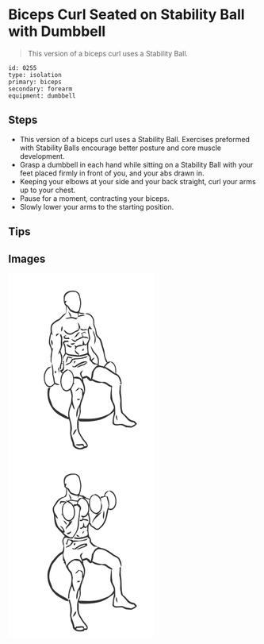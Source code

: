 # Biceps Curl Seated on Stability Ball with Dumbbell
> This version of a biceps curl uses a Stability Ball.

``` 
id: 0255 
type: isolation 
primary: biceps 
secondary: forearm 
equipment: dumbbell 
``` 

## Steps

 - This version of a biceps curl uses a Stability Ball. Exercises preformed with Stability Balls encourage better posture and core muscle development.
 - Grasp a dumbbell in each hand while sitting on a Stability Ball with your feet placed firmly in front of you, and your abs drawn in.
 - Keeping your elbows at your side and your back straight, curl your arms up to your chest.
 - Pause for a moment, contracting your biceps.
 - Slowly lower your arms to the starting position.

## Tips


## Images

<svg width="221pt" height="275pt" viewBox="0 0 221 275" xmlns="http://www.w3.org/2000/svg">
  <g fill="#FFF">
    <path d="M0 0h221v275H0V0m83.86 36.01c.08 4.66-.17 10.01 3.63 13.41-.4 3.43.65 7.07-.64 10.33-3.8 2.11-6.74 5.24-9.48 8.53A31.44 31.44 0 0 0 66.02 76c-2.89 3.7-1.84 8.57-1.96 12.87-1.5 4.58-2.42 9.35-2.67 14.17-.27 3.81 1.94 7.08 3.18 10.51 1.87 4.4-1.12 8.9-.53 13.41.32 2.9-.86 6.26 1.41 8.65-.48-7.95.78-15.77 2.3-23.54-.43.34-1.28 1.01-1.71 1.34-1.09-4.11-3.69-8.05-2.88-12.46.55-3.33.98-6.68 1.64-9.99.57.7 1.7 2.1 2.27 2.81-.53-4.99-2.48-10.28-.49-15.17 2.32-3.4 5.92-5.72 9.59-7.48 2.45-1.07 3.77-3.52 5.64-5.29 1.89-2.03 4.54-3.46 5.7-6.08.66-3.48 1.03-7.01 1-10.55 1.12 1.37 2.11 2.84 2.96 4.39 2.41 4.8 8.41 6.12 13.34 6.26.25 2.04 1 4.08.69 6.17-3.22 2.51-6.93-.76-10.52-.27.84-3.78-2.48-6.33-4.38-9.13 1.17 3.07 2.26 6.18 3.72 9.13-2.74.54-5.46 1.17-8.13 1.97 2.52 1.4 5.28.09 7.89-.2 2.88-.43 5.68.69 8.3 1.75 1.43-.97 2.62-2.21 3.62-3.61 3.19-1.22 6.56-1.79 9.93-2.32-3.02-2.26-6.6-.68-9.68.55-.03-1.37-.07-2.73-.12-4.09 3.08.99 6.33 1.73 9.53.75-2.52-1.4-5.5-1.3-8.26-1.82 1.41-3.77 2.03-7.77 2.63-11.73.79-5.11-1.26-10.03-2.05-15-2.09-5.95-9.67-6.75-15-5.63-4.73.65-9.11 4.7-9.12 9.64m32.23 25.01c4.44.26 9.23 2.47 11.13 6.72 2.02 3.23 1.19 7.14 1.62 10.72 1.32 3.41 3.33 6.72 3.16 10.52-.33 3.53 1.89 6.43 4.22 8.79 2.5 2.48 3.33 6.02 4.17 9.32 1.39 5.65 3.8 11.03 4.52 16.85.39 3.36 1.83 6.43 2.99 9.57.48.45.97.9 1.46 1.35-1.92 1.48-3.27 3.48-4.54 5.5-2.73-.59-5.44-1.25-8.12-2.02.41-3.62.79-7.39-.29-10.93-.93-3.08-3.11-5.55-5.16-7.94-3.07-2.95-4.07-7.31-6.81-10.53 1.14 4.26 2.32 8.8 5.69 11.88 4.06 4.02 6.32 9.82 5.26 15.53-2.92.59-5.38-1.86-7.87-3.04-.13-.52-.39-1.56-.51-2.08 1.38-1.29 3.13-2.43 3.33-4.5-1.82.94-3.44 2.2-4.87 3.67-.49-2.94-.57-6.05-3.08-8.1-1.81-4.13-1.24-8.92-1.39-13.34-.34-3.93 2.04-7.28 2.91-10.97-.26-4.75-2.53-9.28-1.83-14.11 1.19-1.41 2.99.44 4.45.55-.09-.33-.27-1-.36-1.34a16.535 16.535 0 0 1-3.41-4.26c-.84 2.15-1.73 4.29-2.71 6.38.46 4.62 2.46 9.09 1.85 13.79-.7 2.78-2.29 5.2-3.69 7.66-.69.02-2.08.04-2.77.06-.5-2.39-1.5-4.62-2.55-6.81.05 2.7.02 5.43-.89 8-3.08-.07-6.29-.09-8.83 1.92-1.05-.6-2.11-1.2-3.16-1.81.59 1.51 1.1 3.04 1.54 4.59l-1.64.08c1.07.86 2.15 1.71 3.22 2.58-1.91-3.07 2.29-5.15 4.77-5.18 3.31.21 5.98-3.15 9.28-1.34.47-.45 1.4-1.34 1.87-1.78.07 4.28.7 8.52.91 12.79-4.16 2.32-8.96 2.8-13.48 4.05.16-.63.49-1.89.66-2.52-2.77-1.39-4.58-3.92-6.4-6.32-.53 3.38 2.45 7.43 5.96 7.08-.68.51-1.36 1.01-2.04 1.51-5.68-1.92-12.4.1-17.3-3.96-.63-5.03-.04-10.42-2.97-14.89 2.27-1.45 5.05-1.41 7.66-1.33-.73-.78-1.45-1.57-2.23-2.28-1.91.4-3.84.6-5.78.26l.71 1.38c-.69.14-2.07.41-2.76.55.9 3.02 2.88 5.66 3.32 8.81.09 2.72.07 5.45.51 8.14-.9 2.09-1.95 4.13-3.52 5.8.25 1.6.27 3.31 1.13 4.74.09-1.54-.43-3.19.31-4.64 1.09-1.6 3.12-2.65 3.11-4.83 4.2 3.74 9.93 3.08 15.08 3.96 5.96 1.33 11.95-.87 17.6-2.61 1.12 1.17 2.28 2.29 3.47 3.39-.04 1.44-.08 2.89-.14 4.34 2.23 2.47 4.08 5.31 6.99 7.08 2.07-.07 4.14.12 6.18.53-4.53 2.31-6.95 6.66-9.5 10.78-.37 3.76-.92 7.49-1.66 11.2-1.24-2.85-3.99-4.27-6.66-5.48-2.02.67-4.04 1.31-6.02 2.05-.61-1.5-1.25-3-1.71-4.55.38-2.19 1.77-4.05 2.52-6.12-1.82 1.42-4.1 2.83-4.59 5.26.38 2.81 1.92 5.3 3.25 7.75 0 .46.01 1.37.01 1.83-2.56-4.11-7.7-6.06-12.26-4.18-.87-2.96-1.5-6.14-3.57-8.55-1.59-2.26-4.61-2.39-6.99-3.28-2.52 1.04-4.55 2.86-6.33 4.87l-1.64-1.72c4.77-.6 3.06-7.1 3.68-10.44-.18-.51-.36-1.02-.53-1.53-.36-1.14 1.12-4.47-1.06-3.66l-.57.47.93 2.51c-.86-.01-1.72 0-2.58.02 1.62-3.4.45-7.36.72-11.01-.96-2.3-1.71-4.67-2.48-7.03 1.5-3.34 2.21-6.93 3.05-10.47-1.49-3.09-.19-6.44-.34-9.68-.2-2-1.16-3.8-1.97-5.6-3.29 1.58.45 4.11.13 6.51-.35 3.34-.63 6.7-.37 10.07.55 5.24-3.74 9.32-3.86 14.47.58-.87 1.74-2.6 2.32-3.47 1.95 4.74 2.56 9.99 1.73 15.04-.9 3.19-2.05 6.36-1.98 9.74.48.21 1.45.65 1.93.86.18-2.48.25-4.97.62-7.43l.42-.52c.61-.32 1.84-.96 2.45-1.28-.36 3.13.86 7.66-2.18 9.67-1 .71-3.76.84-1.92 2.83.28 1.49 1.78 2.19 2.78 3.16-2.54 3.66-2.86 8.53-2.91 12.88.34 5.25 1.86 11.86 7.43 13.86 2.63 1.03 5.07-.63 7.22-1.93.92 3.64 2.69 7.24 2.08 11.09-.5 3.89-.11 8.05-1.97 11.65-2.48 5.9-3.45 12.41-2.74 18.78-7.05-4.73-15.43-7.75-21.29-14.08-3.39-3.33-4.11-8.21-5.87-12.42-2.52-5.86-1.93-12.49-.12-18.45-1.62.11-3.73.15-3.93 2.25-1.37 9.52.3 19.85 5.97 27.79 3.64 6.29 9.72 10.72 16.11 13.91 3.12 1.96 6.55 3.4 10.17 4.11 1.99 6.67 2.51 13.66 1.41 20.54.97 4.21.9 8.71 2.94 12.61 1.12 2.26.84 4.89 1.74 7.2 4.01 5.12 12.38 6.66 17.68 2.72 2.51.15 5.2-1.62 4.5-4.41-1.35-4.37-5.37-7.18-7.53-11.09-2.08-3.73-5.02-7.13-5.68-11.48-1.36-4.98.18-10.16-1.01-15.15 1.04 1.03 2.19 2.4 3.87 2.02 9.96.58 20.06.07 29.68-2.76 7.76-2.5 14.63-7.11 20.64-12.53-.85 6.08-2.54 12.13-2.45 18.3 1.95 3.52 6.73 3.26 10.21 2.72 3.73-.91 7.02 1.26 10.04 3.1 2.67-.05 5.29.49 7.95.52 3.36-1.16 6.66-2.86 8.82-5.77-.9-1.07-1.76-2.15-2.75-3.13-1.92-2.2-5.29-1.5-7.51-3.21-3.74-2.3-5.89-6.29-9.37-8.9-.85-.81-2.03-1.5-2.17-2.79-2.23-8.14-.83-16.71-2.08-24.98-1.17-5.15-.6-10.46-.48-15.68-.31-.02-.92-.05-1.22-.07-.96 2.42-.61 5.03-.92 7.56-1.09 6.09 1.81 11.99 1.2 18.12-.56 5.46.19 10.87 1.36 16.2 3.2 3.14 6.38 6.28 9.13 9.82 2.43 3.12 6.24 4.62 10.07 5.03.69.87 1.38 1.75 2.06 2.63-2.03.99-3.89 2.33-6.03 3.07-3.8-.52-7.76-.8-11.2-2.66-4.57-2.27-10.02.9-14.52-1.44-1.27-4.56-.24-9.9 1.49-14.34-.22-4.28.26-8.61-.53-12.85-.82-3.34-3.33-6.05-3.69-9.53-.54-3.61-1.1-7.24-.94-10.9.18-2.71-.66-5.62.75-8.12-.32-.41-.95-1.24-1.27-1.66-4.49-.99-7.17-6.29-12.1-5.48-6.02.46-11.72-2.02-17.06-4.47 2.37-4.92.8-11.27 5.12-15.25 2.88-4.43 9.05-3.03 12.9-.74.47.04 1.41.12 1.88.15 3.58 2.28 7.16 4.55 10.6 7.04 2.87 2.2 6.97 2.67 9.11 5.81 1.5 2.91 2.51 6.06 3.6 9.14l-1.93.51c1.02.64 2.08 1.21 3.15 1.78.24-6.58-2.22-13.99-8.57-16.97.83-4.82.37-10.12-2.44-14.25-2.07-3.27-6.9-4.66-10.19-2.42-1.1-3.61-3.5-6.74-3.94-10.56-.43-3.66-.71-7.38-2.07-10.85-1.61-4.23-1.88-8.88-3.94-12.94-1.44-2.83-4.57-4.36-5.9-7.26-.88-2.72-.97-5.62-1.76-8.36-.77-3.1-2.91-5.85-2.49-9.18.35-4.35-1.27-8.64-4.18-11.86-2.83-2.01-6.48-4.33-9.84-2.06m-10.87 12.65c.41 3.83 2.6 7.56.69 11.34-3.6 1.08-6.75 3.07-9.91 4.99-4.87 2.32-8.39-2.64-11.98-5.01.98 6.07 9.66 9.84 14.57 5.66 2.04-1.97 4.82-2.58 7.3-3.75 1.52-1.68 2.21-3.88 3.19-5.87-1-2.59-2.04-5.22-3.86-7.36m-23.88 5.59c-1.16 2.72-2.37 5.85-.75 8.66 1.07-2.74 2.59-5.9.75-8.66m27.2 3.68c2.01 4.86 7.86 2.83 11.51 1.39-1.99-1.24-4.19-.2-6.23.27-1.74-.6-3.49-1.21-5.28-1.66m19.32 2.58c.01 4.04 2.27 7.52 3.05 11.38-.03 3.33-.85 6.62-.59 9.97 4.11-6.94 1.07-14.92-2.46-21.35m-14.22 2.95c-1.24.94-2.54 1.8-3.95 2.44.69.41 1.39.83 2.09 1.25.14.83.41 2.5.55 3.34-2.42.81-5.06 1.26-6.84 3.25-.53.1-1.59.29-2.12.38l-1.61 2.29c-.63-.17-1.88-.51-2.5-.68-1.18-.71-2.37-1.39-3.59-2.01.96 2.57 3.22 4.08 5.77 4.83 1.37-1.73 3.17-2.95 5.15-3.86 2.17-1.1 4.5-1.84 6.69-2.91 2.78.25 5.55.69 8.23 1.49-1.54-2.97-4.88-3.21-7.86-2.95-.43-1.6-1.18-3.07-2.03-4.48l2.82-1.51c1.25.38 2.5.77 3.75 1.14-.85-.82-1.72-1.63-2.57-2.45-.5.11-1.49.33-1.98.44m-14.62 8.66c1.57-.7 3.09-1.49 4.64-2.25 1.32-2.29 2.98-4.35 4.67-6.38-4.83.39-5.91 5.99-9.31 8.63m-26.69-5.42l.04 3.45c1.61-1.58 3.29-3.07 4.85-4.7-1.65.35-3.28.77-4.89 1.25m11.52 3.05l.24 3.04c2.77 1.64 5.88 1.42 8.87.56l-1.71-1.74c-2.34 1.03-4.91 1.02-6.41-1.36.76-.3 2.27-.89 3.02-1.19-1.19-1.61-2.71.15-4.01.69m-17.48 13.91c1.44-3.11 1.04-6.62-1.8-8.81.21 2.99.17 6.19 1.8 8.81m27.92-2.91c1.29 3.04 5.47 2.16 6.51-.67-2.17.21-4.35.37-6.51.67m2.01 5.14c-2.67-1.36-5.29-2.83-7.87-4.35-.03 3.83 4.67 6.31 7.87 4.35m16.24 6.07c1.21-.35 2.39-1.87 1.88-3.14-1.54-.93-3.82 2.48-1.88 3.14m-3.46 10.67c-3.26.59-6.61.05-9.88.55-.97.35-1.94.68-2.92.98-.97 1.79-2.02 3.52-3.04 5.28-2.6.98-5.53 1.94-6.95 4.54 4.46-1.56 9.76-3.63 11.37-8.53 6.33-1.24 12.88-1.12 19.12-2.87 1.54-.67 2.5-2.14 3.68-3.28a65.37 65.37 0 0 1-11.38 3.33m-19.39-2.38c-1.3 3.02-3.26 6.29-1.74 9.61.81-2.66 1.59-5.34 2.7-7.89 2.01.42 4.09 1.5 6.17.89.07-.22.23-.66.31-.88-2.45-.72-4.95-1.19-7.44-1.73m9.66 7.17c-.06 1.26-.11 2.53-.15 3.79 1.02-1.17 2.02-2.36 3-3.57-.71-.06-2.14-.17-2.85-.22m.22 8.27c-.87-.55-1.74-1.1-2.61-1.63.13.6.38 1.8.51 2.4 1.73-.03 3.79.61 5.26-.62 3.7-2.76 7.94-4.62 12.21-6.32 1.67-.17 3.34-.42 5-.74-.51-.29-1.53-.85-2.04-1.13-7.03-.44-12.87 4.27-18.33 8.04m14.85-3.76c-3.97.88-7.76 2.51-11.05 4.91 4.17-.21 7.65-2.82 11.72-3.47 1.61-1.28 3.28-2.5 4.82-3.86-2.24-.21-4.08.77-5.49 2.42m-48.3-1.64c-.21 2.19-.61 4.43-.08 6.62 1.24 4.68-.1 9.66 1.56 14.27.4 3.38 1.14 6.7 1.65 10.07-2.18 1.57-4.28 4.13-7.27 3.65-2.04-.11-3.54-1.83-4.58-3.41-3.12-5.52-2.68-12.47-.12-18.11 1.56-3.63 5.23-5.49 8.13-7.89-1.97.41-4.22.6-5.73 2.1-5.96 5.23-6.86 14.23-4.86 21.51.9 3.88 3.96 7.86 8.25 7.91 2.9-.59 5.21-2.67 7.04-4.9 2.37 1.23 5.05 1.91 7.63.88-2.23-1.24-4.77-1.8-7-3.02-.78-3.99-1.03-8.09-2.48-11.93.36-6.02-.43-11.98-2.14-17.75m9.42 6.94c-.19 2.82.47 5.53 1.94 7.94-.14-2.72-.51-5.41-.83-8.1-.28.04-.84.12-1.11.16m-4.72 4.87c-.78.93-.74 2.87.46 3.44 1.89-.12 1.49-4.3-.46-3.44m92.71 65.88c-1.46 3.3-.72 6.76 1.85 9.22-.51-3.09-1.05-6.19-1.85-9.22z"/>
    <path d="M87.22 32.3c3.31-4.45 9.6-5.45 14.72-4.36 5.88 2.64 5.53 9.62 6.83 14.94.23 4.35-.82 8.73-2.07 12.88-2.41 4.09-7.05.79-10.19-.44-2.69-.84-3.8-3.53-5.18-5.7-1.63-1.45-3.48-2.62-5.02-4.18l1.74-4.32-2.83.44c-.1-3.18.01-6.61 2-9.26zM146.37 140.8c1.97-3.34 5.16-5.55 8.5-7.35 2.03 1.55 4.39 2.99 5.43 5.44 1.96 3.79 1.62 8.14 1.82 12.26-4.87-4.02-10.18-7.39-15.75-10.35zM84.25 150.43c1.68-2.15 4.14-3.4 6.44-4.76 3.03 1.97 5.86 4.56 6.71 8.23 1.48 6.01.94 12.85-2.55 18.12-1.93 2.72-5.4 5.1-8.84 3.74-4.22-2.19-5.43-7.39-5.72-11.74.04-4.74.89-9.81 3.96-13.59zM113.15 158.88c1.75-.44 3.47-1.01 5.18-1.6 2.55 2.09 4.65 6.98 8.56 4.49 4.26 2.45 9.3 4.45 14.25 3.01 2.68.9 5.66 1.29 7.87 3.21 1.99 1.67 4.3 2.88 6.79 3.65-.75 5.72-1.38 11.48-1.23 17.26.89 5.03 4.9 8.96 5.25 14.16-1.29 3.57-4.19 6.4-7.08 8.76-3.99 2.31-8.44 3.69-12.77 5.2-10.68 3.46-22.05 2.52-33.09 2.23 1.44-4.31 3.22-8.67 2.59-13.32-.89-7.94 3.23-15.1 5.11-22.57 2.32-5.51 2.1-11.94-.15-17.43-1-2.23-1.23-4.65-1.28-7.05z"/>
    <path d="M99.54 158.19c2.69.41 5.42.55 8.08 1.12 5.04 5.67 7.78 13.2 6.86 20.84-1.02-1.86-1.09-4.38-2.88-5.76-1.5-1.44-3.77-1.11-5.63-1.67-1.65 1.69-3.31 3.37-4.89 5.14 2.15-.43 3.88-1.82 5.57-3.12l-.6-.96c1.3.04 2.6.08 3.9.13l-1.14.43a272 272 0 0 1 3.17 2.76c-.08 1.92-.2 3.85-.44 5.77 1.52 4.05-1.97 7.3-2.56 11.13-.8 4.64-4.02 8.29-5.27 12.76-1.05 3.45-1.01 7.16-.35 10.68 2.58-4.88.99-10.96 4.31-15.65.24 3.38.61 6.83.07 10.21-.81 3.39-2.81 6.41-3.22 9.9-.85 6.51-.65 13.38 1.96 19.49 1.96 3.43 3.97 6.85 6.15 10.14 2.46 2.74 4.72 5.66 6.52 8.88-1.43.3-2.86.58-4.29.85-.17-.73-.51-2.18-.68-2.9-.48-.26-1.46-.78-1.94-1.04-3.62.94-7.56-.05-10.96 1.7 1.23.32 2.46.62 3.7.9 3.17 1.06 7.13-2.07 9.14 1.69-4.08 3.24-10.74 2.48-13.54-2.01-1.21-6.05-3.9-11.65-5.25-17.66.11-3.3 1.23-6.54.82-9.87-.45-6.86-3.54-13.23-3.93-20.09.2-5.15 1.98-10.1 3.97-14.8 1.49 2.65 1.24 6.82 4.48 8.14-1.36-5.67-3.81-11.27-3.45-17.21.67-4.58-.09-9.4-2.09-13.58 1.47-2.5 2.73-5.11 3.71-7.84l2.41-.72-2.31-.4c.24-2.46.45-4.92.6-7.38m4.79 30.99c.13.63.37 1.9.49 2.54 1.61-.27 3.11-.9 4.27-2.08-1.59-.19-3.17-.34-4.76-.46m-6.9 54.76c3.39-1.81 4.71-5.57 6.27-8.84-4 1.02-4.96 5.48-6.27 8.84z"/>
  </g>
  <g fill="#333">
    <path d="M83.86 36.01c.01-4.94 4.39-8.99 9.12-9.64 5.33-1.12 12.91-.32 15 5.63.79 4.97 2.84 9.89 2.05 15-.6 3.96-1.22 7.96-2.63 11.73 2.76.52 5.74.42 8.26 1.82-3.2.98-6.45.24-9.53-.75.05 1.36.09 2.72.12 4.09 3.08-1.23 6.66-2.81 9.68-.55-3.37.53-6.74 1.1-9.93 2.32-1 1.4-2.19 2.64-3.62 3.61-2.62-1.06-5.42-2.18-8.3-1.75-2.61.29-5.37 1.6-7.89.2 2.67-.8 5.39-1.43 8.13-1.97-1.46-2.95-2.55-6.06-3.72-9.13 1.9 2.8 5.22 5.35 4.38 9.13 3.59-.49 7.3 2.78 10.52.27.31-2.09-.44-4.13-.69-6.17-4.93-.14-10.93-1.46-13.34-6.26-.85-1.55-1.84-3.02-2.96-4.39.03 3.54-.34 7.07-1 10.55-1.16 2.62-3.81 4.05-5.7 6.08-1.87 1.77-3.19 4.22-5.64 5.29-3.67 1.76-7.27 4.08-9.59 7.48-1.99 4.89-.04 10.18.49 15.17-.57-.71-1.7-2.11-2.27-2.81-.66 3.31-1.09 6.66-1.64 9.99-.81 4.41 1.79 8.35 2.88 12.46.43-.33 1.28-1 1.71-1.34-1.52 7.77-2.78 15.59-2.3 23.54-2.27-2.39-1.09-5.75-1.41-8.65-.59-4.51 2.4-9.01.53-13.41-1.24-3.43-3.45-6.7-3.18-10.51.25-4.82 1.17-9.59 2.67-14.17.12-4.3-.93-9.17 1.96-12.87a31.44 31.44 0 0 1 11.35-7.72c2.74-3.29 5.68-6.42 9.48-8.53 1.29-3.26.24-6.9.64-10.33-3.8-3.4-3.55-8.75-3.63-13.41m3.36-3.71c-1.99 2.65-2.1 6.08-2 9.26l2.83-.44-1.74 4.32c1.54 1.56 3.39 2.73 5.02 4.18 1.38 2.17 2.49 4.86 5.18 5.7 3.14 1.23 7.78 4.53 10.19.44 1.25-4.15 2.3-8.53 2.07-12.88-1.3-5.32-.95-12.3-6.83-14.94-5.12-1.09-11.41-.09-14.72 4.36z"/>
    <path d="M116.09 61.02c3.36-2.27 7.01.05 9.84 2.06 2.91 3.22 4.53 7.51 4.18 11.86-.42 3.33 1.72 6.08 2.49 9.18.79 2.74.88 5.64 1.76 8.36 1.33 2.9 4.46 4.43 5.9 7.26 2.06 4.06 2.33 8.71 3.94 12.94 1.36 3.47 1.64 7.19 2.07 10.85.44 3.82 2.84 6.95 3.94 10.56 3.29-2.24 8.12-.85 10.19 2.42 2.81 4.13 3.27 9.43 2.44 14.25 6.35 2.98 8.81 10.39 8.57 16.97-1.07-.57-2.13-1.14-3.15-1.78l1.93-.51c-1.09-3.08-2.1-6.23-3.6-9.14-2.14-3.14-6.24-3.61-9.11-5.81-3.44-2.49-7.02-4.76-10.6-7.04-.47-.03-1.41-.11-1.88-.15-3.85-2.29-10.02-3.69-12.9.74-4.32 3.98-2.75 10.33-5.12 15.25 5.34 2.45 11.04 4.93 17.06 4.47 4.93-.81 7.61 4.49 12.1 5.48.32.42.95 1.25 1.27 1.66-1.41 2.5-.57 5.41-.75 8.12-.16 3.66.4 7.29.94 10.9.36 3.48 2.87 6.19 3.69 9.53.79 4.24.31 8.57.53 12.85-1.73 4.44-2.76 9.78-1.49 14.34 4.5 2.34 9.95-.83 14.52 1.44 3.44 1.86 7.4 2.14 11.2 2.66 2.14-.74 4-2.08 6.03-3.07-.68-.88-1.37-1.76-2.06-2.63-3.83-.41-7.64-1.91-10.07-5.03-2.75-3.54-5.93-6.68-9.13-9.82-1.17-5.33-1.92-10.74-1.36-16.2.61-6.13-2.29-12.03-1.2-18.12.31-2.53-.04-5.14.92-7.56.3.02.91.05 1.22.07-.12 5.22-.69 10.53.48 15.68 1.25 8.27-.15 16.84 2.08 24.98.14 1.29 1.32 1.98 2.17 2.79 3.48 2.61 5.63 6.6 9.37 8.9 2.22 1.71 5.59 1.01 7.51 3.21.99.98 1.85 2.06 2.75 3.13-2.16 2.91-5.46 4.61-8.82 5.77-2.66-.03-5.28-.57-7.95-.52-3.02-1.84-6.31-4.01-10.04-3.1-3.48.54-8.26.8-10.21-2.72-.09-6.17 1.6-12.22 2.45-18.3-6.01 5.42-12.88 10.03-20.64 12.53-9.62 2.83-19.72 3.34-29.68 2.76-1.68.38-2.83-.99-3.87-2.02 1.19 4.99-.35 10.17 1.01 15.15.66 4.35 3.6 7.75 5.68 11.48 2.16 3.91 6.18 6.72 7.53 11.09.7 2.79-1.99 4.56-4.5 4.41-5.3 3.94-13.67 2.4-17.68-2.72-.9-2.31-.62-4.94-1.74-7.2-2.04-3.9-1.97-8.4-2.94-12.61 1.1-6.88.58-13.87-1.41-20.54-3.62-.71-7.05-2.15-10.17-4.11-6.39-3.19-12.47-7.62-16.11-13.91-5.67-7.94-7.34-18.27-5.97-27.79.2-2.1 2.31-2.14 3.93-2.25-1.81 5.96-2.4 12.59.12 18.45 1.76 4.21 2.48 9.09 5.87 12.42 5.86 6.33 14.24 9.35 21.29 14.08-.71-6.37.26-12.88 2.74-18.78 1.86-3.6 1.47-7.76 1.97-11.65.61-3.85-1.16-7.45-2.08-11.09-2.15 1.3-4.59 2.96-7.22 1.93-5.57-2-7.09-8.61-7.43-13.86.05-4.35.37-9.22 2.91-12.88-1-.97-2.5-1.67-2.78-3.16-1.84-1.99.92-2.12 1.92-2.83 3.04-2.01 1.82-6.54 2.18-9.67-.61.32-1.84.96-2.45 1.28l-.42.52c-.37 2.46-.44 4.95-.62 7.43-.48-.21-1.45-.65-1.93-.86-.07-3.38 1.08-6.55 1.98-9.74.83-5.05.22-10.3-1.73-15.04-.58.87-1.74 2.6-2.32 3.47.12-5.15 4.41-9.23 3.86-14.47-.26-3.37.02-6.73.37-10.07.32-2.4-3.42-4.93-.13-6.51.81 1.8 1.77 3.6 1.97 5.6.15 3.24-1.15 6.59.34 9.68-.84 3.54-1.55 7.13-3.05 10.47.77 2.36 1.52 4.73 2.48 7.03-.27 3.65.9 7.61-.72 11.01.86-.02 1.72-.03 2.58-.02l-.93-2.51.57-.47c2.18-.81.7 2.52 1.06 3.66.17.51.35 1.02.53 1.53-.62 3.34 1.09 9.84-3.68 10.44l1.64 1.72c1.78-2.01 3.81-3.83 6.33-4.87 2.38.89 5.4 1.02 6.99 3.28 2.07 2.41 2.7 5.59 3.57 8.55 4.56-1.88 9.7.07 12.26 4.18 0-.46-.01-1.37-.01-1.83-1.33-2.45-2.87-4.94-3.25-7.75.49-2.43 2.77-3.84 4.59-5.26-.75 2.07-2.14 3.93-2.52 6.12.46 1.55 1.1 3.05 1.71 4.55 1.98-.74 4-1.38 6.02-2.05 2.67 1.21 5.42 2.63 6.66 5.48.74-3.71 1.29-7.44 1.66-11.2 2.55-4.12 4.97-8.47 9.5-10.78-2.04-.41-4.11-.6-6.18-.53-2.91-1.77-4.76-4.61-6.99-7.08.06-1.45.1-2.9.14-4.34-1.19-1.1-2.35-2.22-3.47-3.39-5.65 1.74-11.64 3.94-17.6 2.61-5.15-.88-10.88-.22-15.08-3.96.01 2.18-2.02 3.23-3.11 4.83-.74 1.45-.22 3.1-.31 4.64-.86-1.43-.88-3.14-1.13-4.74 1.57-1.67 2.62-3.71 3.52-5.8-.44-2.69-.42-5.42-.51-8.14-.44-3.15-2.42-5.79-3.32-8.81.69-.14 2.07-.41 2.76-.55l-.71-1.38c1.94.34 3.87.14 5.78-.26.78.71 1.5 1.5 2.23 2.28-2.61-.08-5.39-.12-7.66 1.33 2.93 4.47 2.34 9.86 2.97 14.89 4.9 4.06 11.62 2.04 17.3 3.96.68-.5 1.36-1 2.04-1.51-3.51.35-6.49-3.7-5.96-7.08 1.82 2.4 3.63 4.93 6.4 6.32-.17.63-.5 1.89-.66 2.52 4.52-1.25 9.32-1.73 13.48-4.05-.21-4.27-.84-8.51-.91-12.79-.47.44-1.4 1.33-1.87 1.78-3.3-1.81-5.97 1.55-9.28 1.34-2.48.03-6.68 2.11-4.77 5.18-1.07-.87-2.15-1.72-3.22-2.58l1.64-.08c-.44-1.55-.95-3.08-1.54-4.59 1.05.61 2.11 1.21 3.16 1.81 2.54-2.01 5.75-1.99 8.83-1.92.91-2.57.94-5.3.89-8 1.05 2.19 2.05 4.42 2.55 6.81.69-.02 2.08-.04 2.77-.06 1.4-2.46 2.99-4.88 3.69-7.66.61-4.7-1.39-9.17-1.85-13.79.98-2.09 1.87-4.23 2.71-6.38.9 1.6 2.04 3.04 3.41 4.26.09.34.27 1.01.36 1.34-1.46-.11-3.26-1.96-4.45-.55-.7 4.83 1.57 9.36 1.83 14.11-.87 3.69-3.25 7.04-2.91 10.97.15 4.42-.42 9.21 1.39 13.34 2.51 2.05 2.59 5.16 3.08 8.1 1.43-1.47 3.05-2.73 4.87-3.67-.2 2.07-1.95 3.21-3.33 4.5.12.52.38 1.56.51 2.08 2.49 1.18 4.95 3.63 7.87 3.04 1.06-5.71-1.2-11.51-5.26-15.53-3.37-3.08-4.55-7.62-5.69-11.88 2.74 3.22 3.74 7.58 6.81 10.53 2.05 2.39 4.23 4.86 5.16 7.94 1.08 3.54.7 7.31.29 10.93 2.68.77 5.39 1.43 8.12 2.02 1.27-2.02 2.62-4.02 4.54-5.5-.49-.45-.98-.9-1.46-1.35-1.16-3.14-2.6-6.21-2.99-9.57-.72-5.82-3.13-11.2-4.52-16.85-.84-3.3-1.67-6.84-4.17-9.32-2.33-2.36-4.55-5.26-4.22-8.79.17-3.8-1.84-7.11-3.16-10.52-.43-3.58.4-7.49-1.62-10.72-1.9-4.25-6.69-6.46-11.13-6.72m30.28 79.78c5.57 2.96 10.88 6.33 15.75 10.35-.2-4.12.14-8.47-1.82-12.26-1.04-2.45-3.4-3.89-5.43-5.44-3.34 1.8-6.53 4.01-8.5 7.35m-62.12 9.63c-3.07 3.78-3.92 8.85-3.96 13.59.29 4.35 1.5 9.55 5.72 11.74 3.44 1.36 6.91-1.02 8.84-3.74 3.49-5.27 4.03-12.11 2.55-18.12-.85-3.67-3.68-6.26-6.71-8.23-2.3 1.36-4.76 2.61-6.44 4.76m28.9 8.45c.05 2.4.28 4.82 1.28 7.05 2.25 5.49 2.47 11.92.15 17.43-1.88 7.47-6 14.63-5.11 22.57.63 4.65-1.15 9.01-2.59 13.32 11.04.29 22.41 1.23 33.09-2.23 4.33-1.51 8.78-2.89 12.77-5.2 2.89-2.36 5.79-5.19 7.08-8.76-.35-5.2-4.36-9.13-5.25-14.16-.15-5.78.48-11.54 1.23-17.26-2.49-.77-4.8-1.98-6.79-3.65-2.21-1.92-5.19-2.31-7.87-3.21-4.95 1.44-9.99-.56-14.25-3.01-3.91 2.49-6.01-2.4-8.56-4.49-1.71.59-3.43 1.16-5.18 1.6m-13.61-.69c-.15 2.46-.36 4.92-.6 7.38l2.31.4-2.41.72c-.98 2.73-2.24 5.34-3.71 7.84 2 4.18 2.76 9 2.09 13.58-.36 5.94 2.09 11.54 3.45 17.21-3.24-1.32-2.99-5.49-4.48-8.14-1.99 4.7-3.77 9.65-3.97 14.8.39 6.86 3.48 13.23 3.93 20.09.41 3.33-.71 6.57-.82 9.87 1.35 6.01 4.04 11.61 5.25 17.66 2.8 4.49 9.46 5.25 13.54 2.01-2.01-3.76-5.97-.63-9.14-1.69-1.24-.28-2.47-.58-3.7-.9 3.4-1.75 7.34-.76 10.96-1.7.48.26 1.46.78 1.94 1.04.17.72.51 2.17.68 2.9 1.43-.27 2.86-.55 4.29-.85-1.8-3.22-4.06-6.14-6.52-8.88-2.18-3.29-4.19-6.71-6.15-10.14-2.61-6.11-2.81-12.98-1.96-19.49.41-3.49 2.41-6.51 3.22-9.9.54-3.38.17-6.83-.07-10.21-3.32 4.69-1.73 10.77-4.31 15.65-.66-3.52-.7-7.23.35-10.68 1.25-4.47 4.47-8.12 5.27-12.76.59-3.83 4.08-7.08 2.56-11.13.24-1.92.36-3.85.44-5.77a272 272 0 0 0-3.17-2.76l1.14-.43c-1.3-.05-2.6-.09-3.9-.13l.6.96c-1.69 1.3-3.42 2.69-5.57 3.12 1.58-1.77 3.24-3.45 4.89-5.14 1.86.56 4.13.23 5.63 1.67 1.79 1.38 1.86 3.9 2.88 5.76.92-7.64-1.82-15.17-6.86-20.84-2.66-.57-5.39-.71-8.08-1.12z"/>
    <path d="M105.22 73.67c1.82 2.14 2.86 4.77 3.86 7.36-.98 1.99-1.67 4.19-3.19 5.87-2.48 1.17-5.26 1.78-7.3 3.75-4.91 4.18-13.59.41-14.57-5.66C87.61 87.36 91.13 92.32 96 90c3.16-1.92 6.31-3.91 9.91-4.99 1.91-3.78-.28-7.51-.69-11.34zM81.34 79.26c1.84 2.76.32 5.92-.75 8.66-1.62-2.81-.41-5.94.75-8.66zM108.54 82.94c1.79.45 3.54 1.06 5.28 1.66 2.04-.47 4.24-1.51 6.23-.27-3.65 1.44-9.5 3.47-11.51-1.39zM127.86 85.52c3.53 6.43 6.57 14.41 2.46 21.35-.26-3.35.56-6.64.59-9.97-.78-3.86-3.04-7.34-3.05-11.38zM113.64 88.47c.49-.11 1.48-.33 1.98-.44.85.82 1.72 1.63 2.57 2.45-1.25-.37-2.5-.76-3.75-1.14l-2.82 1.51c.85 1.41 1.6 2.88 2.03 4.48 2.98-.26 6.32-.02 7.86 2.95-2.68-.8-5.45-1.24-8.23-1.49-2.19 1.07-4.52 1.81-6.69 2.91-1.98.91-3.78 2.13-5.15 3.86-2.55-.75-4.81-2.26-5.77-4.83 1.22.62 2.41 1.3 3.59 2.01.62.17 1.87.51 2.5.68l1.61-2.29c.53-.09 1.59-.28 2.12-.38 1.78-1.99 4.42-2.44 6.84-3.25-.14-.84-.41-2.51-.55-3.34-.7-.42-1.4-.84-2.09-1.25 1.41-.64 2.71-1.5 3.95-2.44z"/>
    <path d="M99.02 97.13c3.4-2.64 4.48-8.24 9.31-8.63-1.69 2.03-3.35 4.09-4.67 6.38-1.55.76-3.07 1.55-4.64 2.25zM72.33 91.71c1.61-.48 3.24-.9 4.89-1.25-1.56 1.63-3.24 3.12-4.85 4.7l-.04-3.45zM83.85 94.76c1.3-.54 2.82-2.3 4.01-.69-.75.3-2.26.89-3.02 1.19 1.5 2.38 4.07 2.39 6.41 1.36l1.71 1.74c-2.99.86-6.1 1.08-8.87-.56l-.24-3.04zM66.37 108.67c-1.63-2.62-1.59-5.82-1.8-8.81 2.84 2.19 3.24 5.7 1.8 8.81zM94.29 105.76c2.16-.3 4.34-.46 6.51-.67-1.04 2.83-5.22 3.71-6.51.67zM96.3 110.9c-3.2 1.96-7.9-.52-7.87-4.35 2.58 1.52 5.2 2.99 7.87 4.35zM112.54 116.97c-1.94-.66.34-4.07 1.88-3.14.51 1.27-.67 2.79-1.88 3.14zM109.08 127.64c3.88-.77 7.7-1.87 11.38-3.33-1.18 1.14-2.14 2.61-3.68 3.28-6.24 1.75-12.79 1.63-19.12 2.87-1.61 4.9-6.91 6.97-11.37 8.53 1.42-2.6 4.35-3.56 6.95-4.54 1.02-1.76 2.07-3.49 3.04-5.28.98-.3 1.95-.63 2.92-.98 3.27-.5 6.62.04 9.88-.55zM89.69 125.26c2.49.54 4.99 1.01 7.44 1.73-.08.22-.24.66-.31.88-2.08.61-4.16-.47-6.17-.89-1.11 2.55-1.89 5.23-2.7 7.89-1.52-3.32.44-6.59 1.74-9.61z"/>
    <path d="M99.35 132.43c.71.05 2.14.16 2.85.22-.98 1.21-1.98 2.4-3 3.57.04-1.26.09-2.53.15-3.79zM99.57 140.7c5.46-3.77 11.3-8.48 18.33-8.04.51.28 1.53.84 2.04 1.13-1.66.32-3.33.57-5 .74-4.27 1.7-8.51 3.56-12.21 6.32-1.47 1.23-3.53.59-5.26.62-.13-.6-.38-1.8-.51-2.4.87.53 1.74 1.08 2.61 1.63z"/>
    <path d="M114.42 136.94c1.41-1.65 3.25-2.63 5.49-2.42-1.54 1.36-3.21 2.58-4.82 3.86-4.07.65-7.55 3.26-11.72 3.47 3.29-2.4 7.08-4.03 11.05-4.91zM66.12 135.3c1.71 5.77 2.5 11.73 2.14 17.75 1.45 3.84 1.7 7.94 2.48 11.93 2.23 1.22 4.77 1.78 7 3.02-2.58 1.03-5.26.35-7.63-.88-1.83 2.23-4.14 4.31-7.04 4.9-4.29-.05-7.35-4.03-8.25-7.91-2-7.28-1.1-16.28 4.86-21.51 1.51-1.5 3.76-1.69 5.73-2.1-2.9 2.4-6.57 4.26-8.13 7.89-2.56 5.64-3 12.59.12 18.11 1.04 1.58 2.54 3.3 4.58 3.41 2.99.48 5.09-2.08 7.27-3.65-.51-3.37-1.25-6.69-1.65-10.07-1.66-4.61-.32-9.59-1.56-14.27-.53-2.19-.13-4.43.08-6.62zM75.54 142.24c.27-.04.83-.12 1.11-.16.32 2.69.69 5.38.83 8.1a13.344 13.344 0 0 1-1.94-7.94z"/>
    <path d="M70.82 147.11c1.95-.86 2.35 3.32.46 3.44-1.2-.57-1.24-2.51-.46-3.44zM104.33 189.18c1.59.12 3.17.27 4.76.46-1.16 1.18-2.66 1.81-4.27 2.08-.12-.64-.36-1.91-.49-2.54zM163.53 212.99c.8 3.03 1.34 6.13 1.85 9.22-2.57-2.46-3.31-5.92-1.85-9.22zM97.43 243.94c1.31-3.36 2.27-7.82 6.27-8.84-1.56 3.27-2.88 7.03-6.27 8.84z"/>
  </g>
</svg>

<svg width="221pt" height="275pt" viewBox="0 0 221 275" xmlns="http://www.w3.org/2000/svg">
  <g fill="#FFF">
    <path d="M0 0h221v275H0V0m85.78 31.92c-3.2 4.39-1.29 9.98-.76 14.89.91 1.05 1.82 2.09 2.74 3.14-.36 4.3.68 9.87-3.82 12.35-5.05.7-9.47 4.07-11.94 8.47-1.55 3.06-4.22 5.6-4.77 9.1-.86 3.88 1.8 7.29 1.93 11.08.34 5.61.6 11.49 3.35 16.52 3.56 4.68 8.19 8.41 11.86 12.99 1.23 1.06.74 2.95-.99 2.91.1 1.51-.59 2.83-1.41 4.04-.54 3.25.54 6.43 1.86 9.36-1.19 2.97.01 7.36-3.46 8.87-5.48 2.98-9.21 8.12-13.19 12.75-3.95 4.77-5.43 10.89-7.43 16.61-2.71 15.37 4.93 32.07 18.7 39.6 4.11 2.06 7.89 4.99 12.6 5.58-.17-.82-.49-2.45-.66-3.26-8.3-4.99-17.96-8.69-23.58-17.03-1.39-6.04-5.14-11.55-4.72-17.94-.21-4.87 1.75-9.42 3.09-14.01 1.56-5.13 5.75-8.73 8.79-12.96 2.08-3.03 5.15-5.07 8.28-6.88.23 3.33.69 6.65.49 10 .79.85 1.6 1.7 2.39 2.57-.44.17-1.31.52-1.75.69 2.45 1.58 3.79 4.13 4.26 6.95 1.82 2.81 3.36 5.81 5.62 8.32 3.91 5.8 2.13 13 1.43 19.43-2.93 6.34-4.34 13.32-4.05 20.31.43-.27 1.29-.8 1.72-1.07-.52-6.23 1.19-12.46 3.91-18.06 1.61 2.32.92 7.43 4.47 7.65-2.03-6.62-4.89-13.64-3.01-20.63-1.19-3.45-.39-8-3.78-10.28-2.34-1.7-2.84-4.63-3.75-7.19 1.99-3.97 5.56-6.92 9.59-8.67 2.64.51 5.31.84 8 1.02 2.46 3.95 5.5 7.8 6.34 12.49.48 3.62.57 7.36-.5 10.89.36-3.66-.23-9.21-5.01-9.21-.6-.16-1.79-.48-2.39-.63-1.8 1.72-4.03 3.23-4.93 5.64 2.15-.95 4.13-2.37 5.28-4.48 1.09.02 2.17.06 3.26.11l-.94.53c1.03.86 2.06 1.73 3.08 2.6-.06 1.94-.19 3.88-.5 5.8.41 1.72.85 3.6-.22 5.2-2.38 3.83-2.3 8.62-4.76 12.41-3.07 4.96-4.36 10.98-3.23 16.74 3.11-4.37.62-10.71 4.47-14.91.22 3.15.47 6.34.05 9.48-.78 3.51-2.93 6.61-3.28 10.24-1.06 8.11-.43 17.04 4.61 23.81 2.52 5.41 7.28 9.22 9.98 14.52-1.43.41-2.89.7-4.37.88-.11-.76-.34-2.26-.45-3.02-3.57-1.52-7.47.3-11.21-.15-.63.98-1.45 1.91-2.71 1.52-.63-6.16-3.88-11.62-5.05-17.66.04-2.67.94-5.24.92-7.92-.05-5.68-1.94-11.11-3.19-16.6-.66.04-1.3.15-1.94.32 1.24 5.01 3.03 10 2.85 15.24.11 2.98-.56 5.91-.57 8.88.83 2.74 1.16 5.56 1.47 8.39 1.57 3.16 2.64 6.47 2.88 10.01 3.28 5.46 10.44 6.15 16.15 4.95.38-.47 1.15-1.43 1.53-1.91 1.23-.02 2.46-.03 3.7-.04.39-1.42 1.44-2.8 1.06-4.33-1.62-4.44-5.7-7.29-7.85-11.42-1.96-3.53-4.73-6.76-5.3-10.89-1.41-5.02.19-10.25-1.03-15.28 1.01 1.1 2.15 2.59 3.9 2.16 9.93.54 19.99.07 29.58-2.73 7.77-2.53 14.66-7.11 20.7-12.54-.86 5.88-2.26 11.7-2.51 17.65-.11 1.48 1.47 2.19 2.53 2.84 3.37 1.73 7.17.15 10.73.38 2.81.15 4.86 2.47 7.5 3.12 2.51.2 5 .62 7.52.62 3.33-1.19 6.72-2.79 8.78-5.81-1.19-1.39-2.3-2.87-3.74-4.01-2.06-1.08-4.65-.83-6.52-2.31-4.33-2.71-6.6-7.64-11.08-10.15-2.64-8.28-1.37-17.07-2.35-25.56-1.31-5.47-.81-11.12-.6-16.67-1.6-.41-2.25 1.34-2.03 2.67.46 4.07-1.14 8.15.03 12.17 1.13 4.85 1.2 9.85.89 14.8-.33 4.11.86 8.11 1.52 12.13 2.68 3 5.85 5.55 8.2 8.85 2.54 3.54 6.57 5.8 10.93 6.02.72.91 1.42 1.83 2.13 2.76-2.05.97-3.93 2.28-6.08 3.03-3.49-.73-7.26-.61-10.46-2.37-3.85-2.22-8.38-.52-12.54-.9-1.41.02-3.39-.63-3.26-2.38.08-4.33.06-8.9 2.12-12.83-.4-4.27.22-8.6-.58-12.83-.97-3.64-3.76-6.63-3.85-10.53-1.16-5.39-.43-10.9-1.14-16.33l1.63-1.43c-2.5-2.71-6.27-3.65-8.93-6.19-2.16-2.1-5.34-.89-7.99-1.2-4.91-.4-9.53-2.45-14.02-4.37 1.65-3.88 1.47-8.19 2.74-12.15 1.95-2.75 4.25-6.79 8.24-6.04 7.83.14 13.88 5.54 20.05 9.65 2.61 1.85 6.13 2.33 8.2 4.94 2.52 3.74 3.07 8.32 4.74 12.4 1.12-4.61-.6-9.34-2.96-13.24-2.54-3.84-7.74-3.95-10.61-7.43-5.23-3.7-10.87-7.31-17.33-8.28-5.59-1.74-11.59-4.21-14.78-9.41.34-3.1-1.14-5.61-3-7.91-1.32-5.86-1.68-11.99-.51-17.92l2.26-.3c-1.03 2.23 1.59 3.18 2.89 4.28 2.89 1.69 5.56 4.93 9.28 3.96 2.5-1.27 4.34-3.51 6.41-5.35 6.14-7.06 7.36-16.58 8.79-25.46 1.89.77 4.13 1.46 6.04.35 4.46-1.9 5.88-7.16 6.12-11.57.2-5.85-1.32-12.54-6.47-15.99-2.58-1.89-6.21-1.19-8.69.5-2.28 1.57-2.92 4.4-3.64 6.89-2.09.41-5.79-.27-4.95 3.08 2.85-1.21 5.7-2.56 8.84-2.74.69 4.84 3.32 9.42 2.93 14.36-1.27 3.92-2.89 7.77-3.35 11.91-.42 4.86-2.31 9.43-4.49 13.75-1.68 3.35-4.77 5.6-7.24 8.32-1.1.06-2.2.12-3.3.17-2.17-1.81-4.52-3.41-7.06-4.65-.37-1.08-.72-2.17-1.03-3.26-.41-.09-1.24-.25-1.65-.33.82-3.03.63-6.16-.24-9.14-.17-2.02-1.96-4.5.24-6.11-.55.25-1.64.73-2.18.98 1.59-4.33 1.12-8.91.88-13.39.9 3.84 1.55 8.08 4.6 10.9 1.89 2.15 4.71 2.93 7.42 3.42 5.25-2.32 8.05-8.08 7.79-13.62-.93-2.22-1.63-4.54-1.56-6.98.02-4.83-4.08-8.62-8.4-10.07-1.97.68-4.12.99-5.86 2.18-1.72 1.34-2.36 3.51-3.25 5.4-3.01-1.7-6.68-2.35-8.97-5.14-2.1-.3-4.2-.59-6.29-.95 1.59-3.88 2.07-8.09 2.7-12.2.74-4.21-1.21-8.19-1.68-12.31-.31-4.28-4.42-7.67-8.63-7.62-5.07-.57-11.07.17-14.26 4.64m58.57 50.82c-.35 4.38-2.41 9.42.02 13.45.46-4.34 1.97-9.33-.02-13.45m-10.72 6.62c-2.72 3.92-6.44 7.82-6.71 12.82 2.75-7.35 10.3-10.91 14.36-17.32-2.45 1.67-5.08 3.03-7.65 4.5m-29.32 99.9c.12.57.35 1.7.46 2.27 1.74.07 3.26-.44 4.09-2.05-1.52-.1-3.03-.17-4.55-.22m59.17 23.92c-1.32 3.17-.77 6.63 1.89 8.87-.56-2.97-.83-6.02-1.89-8.87M97.5 243.87c2.97-1.76 5.35-5.23 5.41-8.64-3.34 1.46-4.27 5.49-5.41 8.64z"/>
    <path d="M89.48 31.4c3.59-2.91 8.37-2.91 12.74-2.77 2.03 1.84 4.71 3.55 5.04 6.52.68 3.97 2.13 7.89 1.66 11.97-.42 3.5-1 7.01-2.25 10.31l-2.82 1.35c-2.84-.92-5.77-1.7-8.44-3.06-1.87-1.36-2.64-3.61-3.52-5.64-1.7-1.03-3.37-2.1-5.03-3.19.35-1.68.77-3.35 1.19-5.02-.6.16-1.8.46-2.4.61-.4-3.98.16-8.73 3.83-11.08z"/>
    <path d="M88.62 49.95c2.35 1.96 3.11 5.11 5.19 7.26 3.37 2.03 7.18 3.56 11.19 3.23.08.78.25 2.36.33 3.14.76-.89 1.29-1.92 1.59-3.07 2.17.7 4.32 1.47 6.37 2.49-2.68.85-7.66.85-7.82 4.65-3.43.59-6.68-1.06-10.1-1.15.5-3.59-1.97-6.4-4.38-8.67 1.3 2.84 2.52 5.72 3.53 8.69-1.55.48-3.09.99-4.62 1.53-1-.22-2.01-.42-3.02-.6 2.22 3.14 6.58 3.65 8.91 6.69 3.2 3.73 3.94 8.93 3.51 13.67-.26 3.38-1.72 6.95-4.73 8.76-2.26 1.3-5.26.74-7.11-1.03-5.15-4.7-5.94-12.67-4.09-19.06.74-3 3.34-4.8 5.75-6.43-3.27-1.38-6.81-1.61-10.32-1.34-.45 1.56-.83 3.14-1.04 4.76 1-.93 1.97-1.9 2.92-2.88 1.85-.13 3.7-.28 5.54-.5-5.51 4.39-5.66 12.23-4.5 18.59l-1.8-.41c.04.2.12.59.16.78 2.35.06 2.57 2.7 3.64 4.27 1.71 3.66 5.51 5.86 9.45 6.23 8.65-3.76 9.31-15.19 6.07-22.88 1.57-.66 3.19-1.14 4.82-1.63 1.33 1.26 2.67 2.5 4 3.76-.59 6.26-1.44 12.5-2.35 18.72-.65 4.98-.29 10.19-2.28 14.9-1.37 3.8-3.77 7.08-6.04 10.38-1.07.28-2.13.67-3.24.74-3.89-1.88-8.24-3.44-10.67-7.28l2.08-.64c-.86-4.03-3-8.79-7.55-9.53 1.58 1.76 3.47 3.31 4.5 5.49.74.88.71 1.66-.1 2.33-2.68-2.93-6.57-5.03-7.92-8.96-1.68-4.24-3.06-8.69-3.31-13.26.48-1.3.94 1.49 1.02 1.54.98.8 1.98 1.57 3.01 2.32-.84-5.65-7.06-9.39-5.92-15.52-.21-3.11 2.57-5.03 4.01-7.47 2.44-3.93 5.81-7.46 10.23-9.1 1.49-.75 3.44-1.04 4.33-2.61 1.1-3.51 1.06-7.26.76-10.9m-5.43 47.9c1.9 2.27 3.09 5.52 6.02 6.62-1.03-2.9-2.86-5.77-6.02-6.62m8.98 2.27c.19 4.52-6 6.16-4.88 11.04 2.81-4.62 8.01-7.46 9.63-12.8-1.59.59-3.16 1.19-4.75 1.76m.34 15.66c-1.41.48-2.82.97-4.21 1.52 2.19 3.29 6.86-.3 7.04-3.37-.95.59-1.9 1.21-2.83 1.85zM145.94 60.77c1.08-3.22 3.45-5.62 6.18-7.53 3.65 1.65 7.21 3.99 8.61 7.97 2.11 5.75 2.34 13.5-2.67 17.85-1.81 1.62-4.34 1.14-6.41.39 2.58-5.87.42-12.03-1.26-17.8-1.46-.42-2.97-.61-4.45-.88zM128.34 60.29c1.9-2.06 4.53-.2 6.43.9 5.79 4.49 6.79 12.77 4.73 19.39-1.17 3.41-4.63 6.79-8.5 5.43-4.76-1.87-7-7.3-7.4-12.1-.45-4.82.18-10.85 4.74-13.62zM114.85 63.91c2.66.67 5.22 1.63 7.77 2.62-.32 2.56-.49 5.13-.64 7.71-.91-4.3-3.5-7.91-7.13-10.33z"/>
    <path d="M104.7 72.66c.97-3.58 3.37-6.34 6.34-8.46 3.68 1.67 7.29 4 8.7 8.02 2.09 5.73 2.33 13.45-2.63 17.8-2.05 1.88-5.01.8-7.41.63.96.98 1.93 1.95 2.91 2.93-.19.81-.56 2.43-.75 3.24-1.37.12-2.75.24-4.12.38.54 3.3 4 1.22 5.7.12 2.72.19 5.4.68 8.02 1.44-1.1-3.4-4.92-2.85-7.74-2.97-.12-.63-.35-1.87-.47-2.49 2.96-.43 6.28-1.78 7.11-5 1.03 3.14 1.94 6.38 1.95 9.71-.08 3.59-2.43 6.47-4.19 9.4-.7-.11-2.1-.35-2.79-.46-.18-2.17-.86-4.23-1.71-6.21-.33 2.26-.13 4.7-1.15 6.79-.76 1.73-2.76 1.16-4.24 1.21.44.71.89 1.42 1.33 2.13 1.62-.7 3.18-1.54 4.64-2.55 1 .39 2 .78 3 1.18.55-.55 1.63-1.66 2.18-2.22.07 1.35.23 4.05.31 5.4l-1.65.08c2.64 1.13 2.27 4.91 1.8 7.2-3.71 2.67-8.46 2.94-12.79 3.89-2.78.5-5.94-1.86-8.18.65 6.72 3.69 14.21.4 20.9-1.53 1.06 1.1 2.13 2.18 3.21 3.26.09 1.43.17 2.86.21 4.3 1.84 2.71 3.91 5.29 6.77 6.99 2.08-.23 4.17-.04 6.17.57-2.47 1.69-5.34 3.25-6.7 6.07-.81 1.61-1.72 3.16-2.89 4.54-.34 3.79-.78 7.58-1.91 11.24-.91-3.03-3.84-4.21-6.44-5.4-2.02.66-4.05 1.28-6.05 2-.56-1.77-1.7-3.48-1.61-5.37.75-1.76 1.76-3.39 2.46-5.17-1.96 1.22-3.84 2.74-4.65 4.98.72 3.4 2.69 6.35 3.6 9.69-2.03-1.7-3.62-4.41-6.58-4.45-7.48-1.65-14.02 4.26-17.48 10.33-.45-2.04-.77-4.1-1.03-6.17-1.67-4.5-4.9-9.31-2.99-14.23 1.67-4.95.51-10.28-.21-15.3-.68-2.94.43-6.65 3.68-7.37 3.07 1.32 6.39 1.76 9.71 1.69 3.22-3.96 6.07-8.26 8.2-12.91 2.64-6.08 1.09-12.86 2.65-19.16.73-3.83-.24-7.97 1.68-11.53 1.8-3.55-1.37-7.93-4.87-8.91m7.92 45.64c.92-1.49 1.77-3.01 2.53-4.58-1.94.8-3.9 2.35-2.53 4.58m-9.7 1.31c.29.63.88 1.91 1.17 2.55 1.2.14 2.41.27 3.63.26-.92-1.8-2.89-2.65-4.8-2.81m6.1 8.66c-3.61.54-7.23-.66-10.82.06-.63-.43-1.25-.86-1.86-1.3-2.15-.19-4.28-.48-6.4-.83-.98 2.42-1.87 4.88-2.66 7.37.6.35 1.2.71 1.8 1.07.15-2.55.91-4.97 2.07-7.23l3.66 1.02c.42.77.87 1.53 1.33 2.28-.91 1.29-1.8 2.58-2.67 3.9-2.43 1.23-5.37 2.01-6.87 4.48 4.7-.99 9.83-3.79 11.37-8.63 6.65-1.14 13.44-1.21 20.02-2.78.97-.71 1.63-1.72 2.39-2.62-3.74 1.21-7.47 2.55-11.36 3.21m-10.17 4.56c.11.81.35 2.44.46 3.25.88-1.15 2.72-2.01 2.31-3.69-.93.11-1.86.26-2.77.44m.63 7.91c-.74-.58-1.48-1.15-2.23-1.72.02.61.05 1.83.07 2.44 1.79-.04 3.95.71 5.44-.65 3.72-2.8 7.99-4.75 12.37-6.27.48.2 1.44.62 1.92.83-4.34 2.69-9.71 3.18-13.81 6.41 4.28.2 7.63-2.96 11.78-3.36 1.43-.92 2.91-1.75 4.4-2.58-.04-.98-.07-1.97-.09-2.95-7.64-1.2-13.98 3.76-19.85 7.85zM91.58 68.57c4.43-1.38 8.67.98 13.1.73-.42 1.42-.84 2.84-1.24 4.26-1.49-.03-2.97-.07-4.46-.11l.2 2.32c-1.92-2.99-4.61-5.33-7.6-7.2z"/>
    <path d="M113.13 158.73c1.82-.05 3.47-.79 5.09-1.53 2.5 1.8 4.89 7.53 8.48 4.33 4.22 2.65 9.38 4.73 14.38 3.23 1.28.37 2.57.74 3.85 1.13 4.03.94 6.42 5.09 10.71 5.48-.36 5.83-1.32 11.64-1.08 17.51.8 5.29 5.73 9.52 5.01 15.04-1.94 3.46-4.68 6.7-8.15 8.7-5.82 2.57-11.83 4.88-18.1 6.05-8.75 1.47-17.62.77-26.43.62 1.37-4.29 3.17-8.61 2.58-13.22-1.31-12.29 8.51-22.84 6.47-35.15-.88-4.1-3.13-7.88-2.81-12.19zM104.01 260.19c2.69.23 5.35-.16 7.97-.73.52.53 1.55 1.6 2.07 2.14-3.33 2.81-7.89 2.29-11.57.51l1.53-1.92z"/>
  </g>
  <g fill="#333">
    <path d="M85.78 31.92c3.19-4.47 9.19-5.21 14.26-4.64 4.21-.05 8.32 3.34 8.63 7.62.47 4.12 2.42 8.1 1.68 12.31-.63 4.11-1.11 8.32-2.7 12.2 2.09.36 4.19.65 6.29.95 2.29 2.79 5.96 3.44 8.97 5.14.89-1.89 1.53-4.06 3.25-5.4 1.74-1.19 3.89-1.5 5.86-2.18 4.32 1.45 8.42 5.24 8.4 10.07-.07 2.44.63 4.76 1.56 6.98.26 5.54-2.54 11.3-7.79 13.62-2.71-.49-5.53-1.27-7.42-3.42-3.05-2.82-3.7-7.06-4.6-10.9.24 4.48.71 9.06-.88 13.39.54-.25 1.63-.73 2.18-.98-2.2 1.61-.41 4.09-.24 6.11.87 2.98 1.06 6.11.24 9.14.41.08 1.24.24 1.65.33.31 1.09.66 2.18 1.03 3.26 2.54 1.24 4.89 2.84 7.06 4.65 1.1-.05 2.2-.11 3.3-.17 2.47-2.72 5.56-4.97 7.24-8.32 2.18-4.32 4.07-8.89 4.49-13.75.46-4.14 2.08-7.99 3.35-11.91.39-4.94-2.24-9.52-2.93-14.36-3.14.18-5.99 1.53-8.84 2.74-.84-3.35 2.86-2.67 4.95-3.08.72-2.49 1.36-5.32 3.64-6.89 2.48-1.69 6.11-2.39 8.69-.5 5.15 3.45 6.67 10.14 6.47 15.99-.24 4.41-1.66 9.67-6.12 11.57-1.91 1.11-4.15.42-6.04-.35-1.43 8.88-2.65 18.4-8.79 25.46-2.07 1.84-3.91 4.08-6.41 5.35-3.72.97-6.39-2.27-9.28-3.96-1.3-1.1-3.92-2.05-2.89-4.28l-2.26.3c-1.17 5.93-.81 12.06.51 17.92 1.86 2.3 3.34 4.81 3 7.91 3.19 5.2 9.19 7.67 14.78 9.41 6.46.97 12.1 4.58 17.33 8.28 2.87 3.48 8.07 3.59 10.61 7.43 2.36 3.9 4.08 8.63 2.96 13.24-1.67-4.08-2.22-8.66-4.74-12.4-2.07-2.61-5.59-3.09-8.2-4.94-6.17-4.11-12.22-9.51-20.05-9.65-3.99-.75-6.29 3.29-8.24 6.04-1.27 3.96-1.09 8.27-2.74 12.15 4.49 1.92 9.11 3.97 14.02 4.37 2.65.31 5.83-.9 7.99 1.2 2.66 2.54 6.43 3.48 8.93 6.19l-1.63 1.43c.71 5.43-.02 10.94 1.14 16.33.09 3.9 2.88 6.89 3.85 10.53.8 4.23.18 8.56.58 12.83-2.06 3.93-2.04 8.5-2.12 12.83-.13 1.75 1.85 2.4 3.26 2.38 4.16.38 8.69-1.32 12.54.9 3.2 1.76 6.97 1.64 10.46 2.37 2.15-.75 4.03-2.06 6.08-3.03-.71-.93-1.41-1.85-2.13-2.76-4.36-.22-8.39-2.48-10.93-6.02-2.35-3.3-5.52-5.85-8.2-8.85-.66-4.02-1.85-8.02-1.52-12.13.31-4.95.24-9.95-.89-14.8-1.17-4.02.43-8.1-.03-12.17-.22-1.33.43-3.08 2.03-2.67-.21 5.55-.71 11.2.6 16.67.98 8.49-.29 17.28 2.35 25.56 4.48 2.51 6.75 7.44 11.08 10.15 1.87 1.48 4.46 1.23 6.52 2.31 1.44 1.14 2.55 2.62 3.74 4.01-2.06 3.02-5.45 4.62-8.78 5.81-2.52 0-5.01-.42-7.52-.62-2.64-.65-4.69-2.97-7.5-3.12-3.56-.23-7.36 1.35-10.73-.38-1.06-.65-2.64-1.36-2.53-2.84.25-5.95 1.65-11.77 2.51-17.65-6.04 5.43-12.93 10.01-20.7 12.54-9.59 2.8-19.65 3.27-29.58 2.73-1.75.43-2.89-1.06-3.9-2.16 1.22 5.03-.38 10.26 1.03 15.28.57 4.13 3.34 7.36 5.3 10.89 2.15 4.13 6.23 6.98 7.85 11.42.38 1.53-.67 2.91-1.06 4.33-1.24.01-2.47.02-3.7.04-.38.48-1.15 1.44-1.53 1.91-5.71 1.2-12.87.51-16.15-4.95-.24-3.54-1.31-6.85-2.88-10.01-.31-2.83-.64-5.65-1.47-8.39.01-2.97.68-5.9.57-8.88.18-5.24-1.61-10.23-2.85-15.24.64-.17 1.28-.28 1.94-.32 1.25 5.49 3.14 10.92 3.19 16.6.02 2.68-.88 5.25-.92 7.92 1.17 6.04 4.42 11.5 5.05 17.66 1.26.39 2.08-.54 2.71-1.52 3.74.45 7.64-1.37 11.21.15.11.76.34 2.26.45 3.02 1.48-.18 2.94-.47 4.37-.88-2.7-5.3-7.46-9.11-9.98-14.52-5.04-6.77-5.67-15.7-4.61-23.81.35-3.63 2.5-6.73 3.28-10.24.42-3.14.17-6.33-.05-9.48-3.85 4.2-1.36 10.54-4.47 14.91-1.13-5.76.16-11.78 3.23-16.74 2.46-3.79 2.38-8.58 4.76-12.41 1.07-1.6.63-3.48.22-5.2.31-1.92.44-3.86.5-5.8-1.02-.87-2.05-1.74-3.08-2.6l.94-.53c-1.09-.05-2.17-.09-3.26-.11-1.15 2.11-3.13 3.53-5.28 4.48.9-2.41 3.13-3.92 4.93-5.64.6.15 1.79.47 2.39.63 4.78 0 5.37 5.55 5.01 9.21 1.07-3.53.98-7.27.5-10.89-.84-4.69-3.88-8.54-6.34-12.49-2.69-.18-5.36-.51-8-1.02-4.03 1.75-7.6 4.7-9.59 8.67.91 2.56 1.41 5.49 3.75 7.19 3.39 2.28 2.59 6.83 3.78 10.28-1.88 6.99.98 14.01 3.01 20.63-3.55-.22-2.86-5.33-4.47-7.65-2.72 5.6-4.43 11.83-3.91 18.06-.43.27-1.29.8-1.72 1.07-.29-6.99 1.12-13.97 4.05-20.31.7-6.43 2.48-13.63-1.43-19.43-2.26-2.51-3.8-5.51-5.62-8.32-.47-2.82-1.81-5.37-4.26-6.95.44-.17 1.31-.52 1.75-.69-.79-.87-1.6-1.72-2.39-2.57.2-3.35-.26-6.67-.49-10-3.13 1.81-6.2 3.85-8.28 6.88-3.04 4.23-7.23 7.83-8.79 12.96-1.34 4.59-3.3 9.14-3.09 14.01-.42 6.39 3.33 11.9 4.72 17.94 5.62 8.34 15.28 12.04 23.58 17.03.17.81.49 2.44.66 3.26-4.71-.59-8.49-3.52-12.6-5.58-13.77-7.53-21.41-24.23-18.7-39.6 2-5.72 3.48-11.84 7.43-16.61 3.98-4.63 7.71-9.77 13.19-12.75 3.47-1.51 2.27-5.9 3.46-8.87-1.32-2.93-2.4-6.11-1.86-9.36.82-1.21 1.51-2.53 1.41-4.04 1.73.04 2.22-1.85.99-2.91-3.67-4.58-8.3-8.31-11.86-12.99-2.75-5.03-3.01-10.91-3.35-16.52-.13-3.79-2.79-7.2-1.93-11.08.55-3.5 3.22-6.04 4.77-9.1 2.47-4.4 6.89-7.77 11.94-8.47 4.5-2.48 3.46-8.05 3.82-12.35-.92-1.05-1.83-2.09-2.74-3.14-.53-4.91-2.44-10.5.76-14.89m3.7-.52c-3.67 2.35-4.23 7.1-3.83 11.08.6-.15 1.8-.45 2.4-.61-.42 1.67-.84 3.34-1.19 5.02 1.66 1.09 3.33 2.16 5.03 3.19.88 2.03 1.65 4.28 3.52 5.64 2.67 1.36 5.6 2.14 8.44 3.06l2.82-1.35c1.25-3.3 1.83-6.81 2.25-10.31.47-4.08-.98-8-1.66-11.97-.33-2.97-3.01-4.68-5.04-6.52-4.37-.14-9.15-.14-12.74 2.77m-.86 18.55c.3 3.64.34 7.39-.76 10.9-.89 1.57-2.84 1.86-4.33 2.61-4.42 1.64-7.79 5.17-10.23 9.1-1.44 2.44-4.22 4.36-4.01 7.47-1.14 6.13 5.08 9.87 5.92 15.52-1.03-.75-2.03-1.52-3.01-2.32-.08-.05-.54-2.84-1.02-1.54.25 4.57 1.63 9.02 3.31 13.26 1.35 3.93 5.24 6.03 7.92 8.96.81-.67.84-1.45.1-2.33-1.03-2.18-2.92-3.73-4.5-5.49 4.55.74 6.69 5.5 7.55 9.53l-2.08.64c2.43 3.84 6.78 5.4 10.67 7.28 1.11-.07 2.17-.46 3.24-.74 2.27-3.3 4.67-6.58 6.04-10.38 1.99-4.71 1.63-9.92 2.28-14.9.91-6.22 1.76-12.46 2.35-18.72-1.33-1.26-2.67-2.5-4-3.76-1.63.49-3.25.97-4.82 1.63 3.24 7.69 2.58 19.12-6.07 22.88-3.94-.37-7.74-2.57-9.45-6.23-1.07-1.57-1.29-4.21-3.64-4.27-.04-.19-.12-.58-.16-.78l1.8.41c-1.16-6.36-1.01-14.2 4.5-18.59-1.84.22-3.69.37-5.54.5-.95.98-1.92 1.95-2.92 2.88.21-1.62.59-3.2 1.04-4.76 3.51-.27 7.05-.04 10.32 1.34-2.41 1.63-5.01 3.43-5.75 6.43-1.85 6.39-1.06 14.36 4.09 19.06 1.85 1.77 4.85 2.33 7.11 1.03 3.01-1.81 4.47-5.38 4.73-8.76.43-4.74-.31-9.94-3.51-13.67-2.33-3.04-6.69-3.55-8.91-6.69 1.01.18 2.02.38 3.02.6 1.53-.54 3.07-1.05 4.62-1.53-1.01-2.97-2.23-5.85-3.53-8.69 2.41 2.27 4.88 5.08 4.38 8.67 3.42.09 6.67 1.74 10.1 1.15.16-3.8 5.14-3.8 7.82-4.65-2.05-1.02-4.2-1.79-6.37-2.49-.3 1.15-.83 2.18-1.59 3.07-.08-.78-.25-2.36-.33-3.14-4.01.33-7.82-1.2-11.19-3.23-2.08-2.15-2.84-5.3-5.19-7.26m57.32 10.82c1.48.27 2.99.46 4.45.88 1.68 5.77 3.84 11.93 1.26 17.8 2.07.75 4.6 1.23 6.41-.39 5.01-4.35 4.78-12.1 2.67-17.85-1.4-3.98-4.96-6.32-8.61-7.97-2.73 1.91-5.1 4.31-6.18 7.53m-17.6-.48c-4.56 2.77-5.19 8.8-4.74 13.62.4 4.8 2.64 10.23 7.4 12.1 3.87 1.36 7.33-2.02 8.5-5.43 2.06-6.62 1.06-14.9-4.73-19.39-1.9-1.1-4.53-2.96-6.43-.9m-13.49 3.62c3.63 2.42 6.22 6.03 7.13 10.33.15-2.58.32-5.15.64-7.71-2.55-.99-5.11-1.95-7.77-2.62m-10.15 8.75c3.5.98 6.67 5.36 4.87 8.91-1.92 3.56-.95 7.7-1.68 11.53-1.56 6.3-.01 13.08-2.65 19.16-2.13 4.65-4.98 8.95-8.2 12.91-3.32.07-6.64-.37-9.71-1.69-3.25.72-4.36 4.43-3.68 7.37.72 5.02 1.88 10.35.21 15.3-1.91 4.92 1.32 9.73 2.99 14.23.26 2.07.58 4.13 1.03 6.17 3.46-6.07 10-11.98 17.48-10.33 2.96.04 4.55 2.75 6.58 4.45-.91-3.34-2.88-6.29-3.6-9.69.81-2.24 2.69-3.76 4.65-4.98-.7 1.78-1.71 3.41-2.46 5.17-.09 1.89 1.05 3.6 1.61 5.37 2-.72 4.03-1.34 6.05-2 2.6 1.19 5.53 2.37 6.44 5.4 1.13-3.66 1.57-7.45 1.91-11.24 1.17-1.38 2.08-2.93 2.89-4.54 1.36-2.82 4.23-4.38 6.7-6.07-2-.61-4.09-.8-6.17-.57-2.86-1.7-4.93-4.28-6.77-6.99-.04-1.44-.12-2.87-.21-4.3-1.08-1.08-2.15-2.16-3.21-3.26-6.69 1.93-14.18 5.22-20.9 1.53 2.24-2.51 5.4-.15 8.18-.65 4.33-.95 9.08-1.22 12.79-3.89.47-2.29.84-6.07-1.8-7.2l1.65-.08c-.08-1.35-.24-4.05-.31-5.4-.55.56-1.63 1.67-2.18 2.22-1-.4-2-.79-3-1.18a26.86 26.86 0 0 1-4.64 2.55c-.44-.71-.89-1.42-1.33-2.13 1.48-.05 3.48.52 4.24-1.21 1.02-2.09.82-4.53 1.15-6.79.85 1.98 1.53 4.04 1.71 6.21.69.11 2.09.35 2.79.46 1.76-2.93 4.11-5.81 4.19-9.4-.01-3.33-.92-6.57-1.95-9.71-.83 3.22-4.15 4.57-7.11 5 .12.62.35 1.86.47 2.49 2.82.12 6.64-.43 7.74 2.97-2.62-.76-5.3-1.25-8.02-1.44-1.7 1.1-5.16 3.18-5.7-.12 1.37-.14 2.75-.26 4.12-.38.19-.81.56-2.43.75-3.24-.98-.98-1.95-1.95-2.91-2.93 2.4.17 5.36 1.25 7.41-.63 4.96-4.35 4.72-12.07 2.63-17.8-1.41-4.02-5.02-6.35-8.7-8.02-2.97 2.12-5.37 4.88-6.34 8.46m-13.12-4.09c2.99 1.87 5.68 4.21 7.6 7.2l-.2-2.32c1.49.04 2.97.08 4.46.11.4-1.42.82-2.84 1.24-4.26-4.43.25-8.67-2.11-13.1-.73m21.55 90.16c-.32 4.31 1.93 8.09 2.81 12.19 2.04 12.31-7.78 22.86-6.47 35.15.59 4.61-1.21 8.93-2.58 13.22 8.81.15 17.68.85 26.43-.62 6.27-1.17 12.28-3.48 18.1-6.05 3.47-2 6.21-5.24 8.15-8.7.72-5.52-4.21-9.75-5.01-15.04-.24-5.87.72-11.68 1.08-17.51-4.29-.39-6.68-4.54-10.71-5.48-1.28-.39-2.57-.76-3.85-1.13-5 1.5-10.16-.58-14.38-3.23-3.59 3.2-5.98-2.53-8.48-4.33-1.62.74-3.27 1.48-5.09 1.53m-9.12 101.46l-1.53 1.92c3.68 1.78 8.24 2.3 11.57-.51-.52-.54-1.55-1.61-2.07-2.14-2.62.57-5.28.96-7.97.73z"/>
    <path d="M144.35 82.74c1.99 4.12.48 9.11.02 13.45-2.43-4.03-.37-9.07-.02-13.45zM133.63 89.36c2.57-1.47 5.2-2.83 7.65-4.5-4.06 6.41-11.61 9.97-14.36 17.32.27-5 3.99-8.9 6.71-12.82zM83.19 97.85c3.16.85 4.99 3.72 6.02 6.62-2.93-1.1-4.12-4.35-6.02-6.62zM92.17 100.12c1.59-.57 3.16-1.17 4.75-1.76-1.62 5.34-6.82 8.18-9.63 12.8-1.12-4.88 5.07-6.52 4.88-11.04zM92.51 115.78c.93-.64 1.88-1.26 2.83-1.85-.18 3.07-4.85 6.66-7.04 3.37 1.39-.55 2.8-1.04 4.21-1.52zM112.62 118.3c-1.37-2.23.59-3.78 2.53-4.58-.76 1.57-1.61 3.09-2.53 4.58zM102.92 119.61c1.91.16 3.88 1.01 4.8 2.81-1.22.01-2.43-.12-3.63-.26-.29-.64-.88-1.92-1.17-2.55zM109.02 128.27c3.89-.66 7.62-2 11.36-3.21-.76.9-1.42 1.91-2.39 2.62-6.58 1.57-13.37 1.64-20.02 2.78-1.54 4.84-6.67 7.64-11.37 8.63 1.5-2.47 4.44-3.25 6.87-4.48.87-1.32 1.76-2.61 2.67-3.9-.46-.75-.91-1.51-1.33-2.28l-3.66-1.02c-1.16 2.26-1.92 4.68-2.07 7.23-.6-.36-1.2-.72-1.8-1.07.79-2.49 1.68-4.95 2.66-7.37 2.12.35 4.25.64 6.4.83.61.44 1.23.87 1.86 1.3 3.59-.72 7.21.48 10.82-.06z"/>
    <path d="M98.85 132.83c.91-.18 1.84-.33 2.77-.44.41 1.68-1.43 2.54-2.31 3.69-.11-.81-.35-2.44-.46-3.25zM99.48 140.74c5.87-4.09 12.21-9.05 19.85-7.85.02.98.05 1.97.09 2.95-1.49.83-2.97 1.66-4.4 2.58-4.15.4-7.5 3.56-11.78 3.36 4.1-3.23 9.47-3.72 13.81-6.41-.48-.21-1.44-.63-1.92-.83-4.38 1.52-8.65 3.47-12.37 6.27-1.49 1.36-3.65.61-5.44.65-.02-.61-.05-1.83-.07-2.44.75.57 1.49 1.14 2.23 1.72zM104.31 189.26c1.52.05 3.03.12 4.55.22-.83 1.61-2.35 2.12-4.09 2.05-.11-.57-.34-1.7-.46-2.27zM163.48 213.18c1.06 2.85 1.33 5.9 1.89 8.87-2.66-2.24-3.21-5.7-1.89-8.87zM97.5 243.87c1.14-3.15 2.07-7.18 5.41-8.64-.06 3.41-2.44 6.88-5.41 8.64z"/>
  </g>
</svg>
